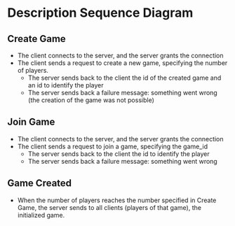 # Description Sequence Diagram
## Create Game
- The client connects to the server, and the server grants the connection
- The client sends a request to create a new game, specifying the number of players.
    - The server sends back to the client the id of the created game and an id to identify the player
    - The server sends back a failure message: something went wrong (the creation of the game was not possible)
    

## Join Game
- The client connects to the server, and the server grants the connection
- The client sends a request to join a game, specifying the game_id
    - The server sends back to the client the id to identify the player 
    - The server sends back a failure message: something went wrong

## Game Created
- When the number of players reaches the number specified in Create Game, the server sends to all clients (players of that game), the initialized game.

